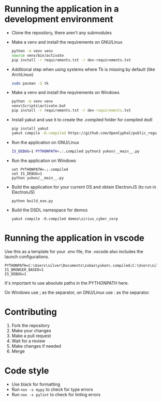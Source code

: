 # Running the application in a development environment
* Clone the repository, there aren't any submodules
* Make a venv and install the requirements on GNU/Linux
    ```bash
    python -m venv venv
    source venv/bin/activate
    pip install -r requirements.txt -r dev-requirements.txt
    ```
* Additional step when using systems where Tk is missing by default (like ArchLinux)
    ```bash
    sudo pacman -S tk
    ```
* Make a venv and install the requirements on Windows
    ```bat
    python -m venv venv
    venv\Scripts\activate.bat
    pip install -r requirements.txt -r dev-requirements.txt
    ```
* Install yakut and use it to create the .compiled folder for compiled dsdl
    ```bash
    pip install yakut
    yakut compile -O.compiled https://github.com/OpenCyphal/public_regulated_data_types/archive/refs/heads/master.zip
    ```
* Run the application on GNU/Linux
    ```bash
    IS_DEBUG=1 PYTHONPATH=.:.compiled python3 yukon/__main__.py
    ```
* Run the application on Windows
    ```batch
    set PYTHONPATH=.;.compiled
    set IS_DEBUG=1
    python yukon/__main__.py
    ```
* Build the application for your current OS and obtain ElectronJS (to run in ElectronJS)
    ```
    python build_exe.py
    ```

* Build the DSDL namespace for demos
    ```
    yakut compile -O.compiled demos\sirius_cyber_corp
    ```

# Running the application in vscode
Use this as a template for your .env file, the .vscode also includes the launch configurations.

```
PYTHONPATH=C:\Users\silver\Documents\zubax\yukon\.compiled;C:\Users\silver\Documents\zubax\yukon
IS_BROWSER_BASED=1
IS_DEBUG=1
```

It's important to use absolute paths in the PYTHONPATH here.

On Windows use ; as the separator, on GNU/Linux use : as the separator.

# Contributing
1. Fork the repository
2. Make your changes
3. Make a pull request
4. Wait for a review
5. Make changes if needed
6. Merge

# Code style
- Use black for formatting
- Run `nox -s mypy` to check for type errors
- Run `nox -s pylint` to check for linting errors